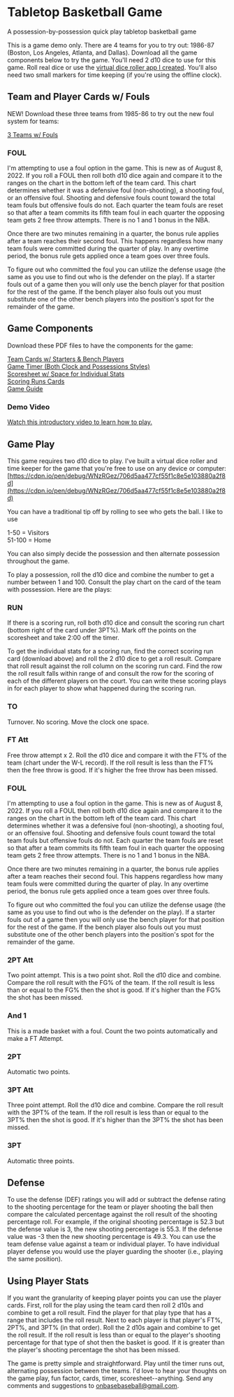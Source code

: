 # Tabletop Basketball Game
A possession-by-possession quick play tabletop basketball game

This is a game demo only. There are 4 teams for you to try out: 1986-87 (Boston, Los Angeles, Atlanta, and Dallas). Download all the game components below to try the game. You'll need 2 d10 dice to use for this game. Roll real dice or use the [virtual dice roller app I created](https://cdpn.io/pen/debug/WNzRGez/706d5aa477cf55f1c8e5e103880a2f8d). You'll also need two small markers for time keeping (if you're using the offline clock).

## Team and Player Cards w/ Fouls

NEW! Download these three teams from 1985-86 to try out the new foul system for teams:

[3 Teams w/ Fouls](https://github.com/brianhaferkamp/basketball-game/raw/main/uptempo_85-86_with_fouls.pdf)

### FOUL

I'm attempting to use a foul option in the game. This is new as of August 8, 2022. If you roll a FOUL then roll both d10 dice again and compare it to the ranges on the chart in the bottom left of the team card. This chart determines whether it was a defensive foul (non-shooting), a shooting foul, or an offensive foul. Shooting and defensive fouls count toward the total team fouls but offensive fouls do not. Each quarter the team fouls are reset so that after a team commits its fifth team foul in each quarter the opposing team gets 2 free throw attempts. There is no 1 and 1 bonus in the NBA. 

Once there are two minutes remaining in a quarter, the bonus rule applies after a team reaches their second foul. This happens regardless how many team fouls were committed during the quarter of play. In any overtime period, the bonus rule gets applied once a team goes over three fouls.

To figure out who committed the foul you can utilize the defense usage (the same as you use to find out who is the defender on the play). If a starter fouls out of a game then you will only use the bench player for that position for the rest of the game. If the bench player also fouls out you must substitute one of the other bench players into the position's spot for the remainder of the game.

## Game Components

Download these PDF files to have the components for the game:

[Team Cards w/ Starters & Bench Players](https://github.com/brianhaferkamp/basketball-game/raw/main/Basketball_Game_Team_Cards_wBench_Demo_3.pdf)\
[Game Timer (Both Clock and Possessions Styles)](https://github.com/brianhaferkamp/basketball-game/raw/main/Basketball_Game_Timer.pdf)\
[Scoresheet w/ Space for Individual Stats](https://github.com/brianhaferkamp/basketball-game/raw/main/Basketball_Game_Scoresheet.pdf)\
[Scoring Runs Cards](https://github.com/brianhaferkamp/basketball-game/raw/main/Basketball_Game_Scoring-Runs_Cards.pdf)\
[Game Guide](https://github.com/brianhaferkamp/basketball-game/raw/main/Uptempo%20Basketball%20Game%20Guide.pdf)

### Demo Video

[Watch this introductory video to learn how to play.](https://youtu.be/PowiwApeRBI)

## Game Play

This game requires two d10 dice to play. I've built a virtual dice roller and time keeper for the game that you're free to use on any device or computer: [https://cdpn.io/pen/debug/WNzRGez/706d5aa477cf55f1c8e5e103880a2f8d](https://cdpn.io/pen/debug/WNzRGez/706d5aa477cf55f1c8e5e103880a2f8d)

You can have a traditional tip off by rolling to see who gets the ball. I like to use

1-50 = Visitors\
51-100 = Home

You can also simply decide the possession and then alternate possession throughout the game. 

To play a possession, roll the d10 dice and combine the number to get a number between 1 and 100. Consult the play chart on the card of the team with possession. Here are the plays:

### RUN
If there is a scoring run, roll both d10 dice and consult the scoring run chart (bottom right of the card under 3PT%). Mark off the points on the scoresheet and take 2:00 off the timer.

To get the individual stats for a scoring run, find the correct scoring run card (download above) and roll the 2 d10 dice to get a roll result. Compare that roll result against the roll column on the scoring run card. Find the row the roll result falls within range of and consult the row for the scoring of each of the different players on the court. You  can write these scoring plays in for each player to show what happened during the scoring run.

### TO
Turnover. No scoring. Move the clock one space.

### FT Att
Free throw attempt x 2. Roll the d10 dice and compare it with the FT% of the team (chart under the W-L record). If the roll result is less than the FT% then the free throw is good. If it's higher the free throw has been missed.

### FOUL

I'm attempting to use a foul option in the game. This is new as of August 8, 2022. If you roll a FOUL then roll both d10 dice again and compare it to the ranges on the chart in the bottom left of the team card. This chart determines whether it was a defensive foul (non-shooting), a shooting foul, or an offensive foul. Shooting and defensive fouls count toward the total team fouls but offensive fouls do not. Each quarter the team fouls are reset so that after a team commits its fifth team foul in each quarter the opposing team gets 2 free throw attempts. There is no 1 and 1 bonus in the NBA. 

Once there are two minutes remaining in a quarter, the bonus rule applies after a team reaches their second foul. This happens regardless how many team fouls were committed during the quarter of play. In any overtime period, the bonus rule gets applied once a team goes over three fouls.

To figure out who committed the foul you can utilize the defense usage (the same as you use to find out who is the defender on the play). If a starter fouls out of a game then you will only use the bench player for that position for the rest of the game. If the bench player also fouls out you must substitute one of the other bench players into the position's spot for the remainder of the game.

### 2PT Att
Two point attempt. This is a two point shot. Roll the d10 dice and combine. Compare the roll result with the FG% of the team. If the roll result is less than or equal to the FG% then the shot is good. If it's higher than the FG% the shot has been missed.

### And 1
This is a made basket with a foul. Count the two points automatically and make a FT Attempt.

### 2PT
Automatic two points.

### 3PT Att
Three point attempt. Roll the d10 dice and combine. Compare the roll result with the 3PT% of the team. If the roll result is less than or equal to the 3PT% then the shot is good. If it's higher than the 3PT% the shot has been missed.

### 3PT
Automatic three points.

## Defense

To use the defense (DEF) ratings you will add or subtract the defense rating to the shooting percentage for the team or player shooting the ball then compare the calculated percentage against the roll result of the shooting percentage roll. For example, if the original shooting percentage is 52.3 but the defense value is 3, the new shooting percentage is 55.3. If the defense value was -3 then the new shooting percentage is 49.3. You can use the team defense value against a team or individual player. To have individual player defense you would use the player guarding the shooter (i.e., playing the same position).

## Using Player Stats

If you want the granularity of keeping player points you can use the player cards. First, roll for the play using the team card then roll 2 d10s and combine to get a roll result. Find the player for that play type that has a range that includes the roll result. Next to each player is that player's FT%, 2PT%, and 3PT% (in that order). Roll the 2 d10s again and combine to get the roll result. If the roll result is less than or equal to the player's shooting percentage for that type of shot then the basket is good. If it is greater than the player's shooting percentage the shot has been missed.

The game is pretty simple and straightforward. Play until the timer runs out, alternating possession between the teams. I'd love to hear your thoughts on the game play, fun factor, cards, timer, scoresheet--anything. Send any comments and suggestions to onbasebaseball@gmail.com.
